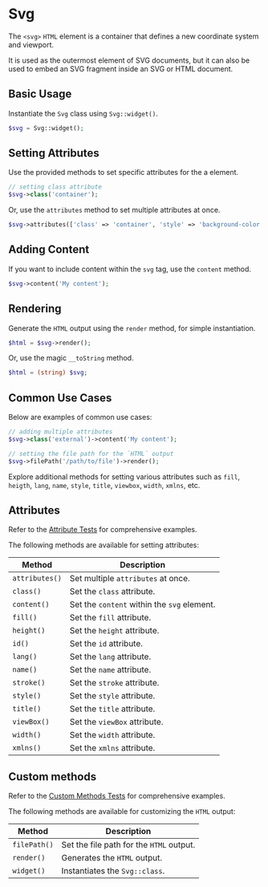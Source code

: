 # Svg

The `<svg>` `HTML` element is a container that defines a new coordinate system and viewport.

It is used as the outermost element of SVG documents, but it can also be used to embed an SVG fragment inside an SVG
or HTML document.

## Basic Usage

Instantiate the `Svg` class using `Svg::widget()`.

```php
$svg = Svg::widget();
```

## Setting Attributes

Use the provided methods to set specific attributes for the a element.

```php
// setting class attribute
$svg->class('container');
```

Or, use the `attributes` method to set multiple attributes at once.

```php
$svg->attributes(['class' => 'container', 'style' => 'background-color: #eee;']);
```

## Adding Content

If you want to include content within the `svg` tag, use the `content` method.

```php
$svg->content('My content');
```

## Rendering

Generate the `HTML` output using the `render` method, for simple instantiation. 

```php
$html = $svg->render();
```

Or, use the magic `__toString` method.

```php
$html = (string) $svg;
```

## Common Use Cases

Below are examples of common use cases:

```php
// adding multiple attributes
$svg->class('external')->content('My content');

// setting the file path for the `HTML` output
$svg->filePath('/path/to/file')->render();
```

Explore additional methods for setting various attributes such as `fill`, `heigth`, `lang`, `name`, `style`, `title`,
`viewbox`, `width`, `xmlns`, etc.

## Attributes

Refer to the [Attribute Tests](https://github.com/php-forge/html/blob/main/tests/Svg/AttributeTest.php) for 
comprehensive examples.

The following methods are available for setting attributes:

| Method            | Description                                                                                      |
| ----------------- | ------------------------------------------------------------------------------------------------ |
| `attributes()`    | Set multiple `attributes` at once.                                                               |
| `class()`         | Set the `class` attribute.                                                                       |
| `content()`       | Set the `content` within the `svg` element.                                                      |
| `fill()`          | Set the `fill` attribute.                                                                        |
| `height()`        | Set the `height` attribute.                                                                      |
| `id()`            | Set the `id` attribute.                                                                          |
| `lang()`          | Set the `lang` attribute.                                                                        |
| `name()`          | Set the `name` attribute.                                                                        |
| `stroke()`        | Set the `stroke` attribute.                                                                      |
| `style()`         | Set the `style` attribute.                                                                       |
| `title()`         | Set the `title` attribute.                                                                       |
| `viewBox()`       | Set the `viewBox` attribute.                                                                     |
| `width()`         | Set the `width` attribute.                                                                       |
| `xmlns()`         | Set the `xmlns` attribute.                                                                       |

## Custom methods

Refer to the [Custom Methods Tests](https://github.com/php-forge/html/blob/main/tests/Svg/CustomMethodTest.php) for
comprehensive examples.

The following methods are available for customizing the `HTML` output:

| Method      | Description                                                                                            |
| ----------- | ------------------------------------------------------------------------------------------------------ |
| `filePath()`| Set the file path for the `HTML` output.                                                               |
| `render()`  | Generates the `HTML` output.                                                                           |
| `widget()`  | Instantiates the `Svg::class`.                                                                         |
